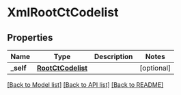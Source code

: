 # XmlRootCtCodelist

## Properties
Name | Type | Description | Notes
------------ | ------------- | ------------- | -------------
**_self** | [**RootCtCodelist**](RootCtCodelist.md) |  | [optional] 

[[Back to Model list]](../README.md#documentation-for-models) [[Back to API list]](../README.md#documentation-for-api-endpoints) [[Back to README]](../README.md)


